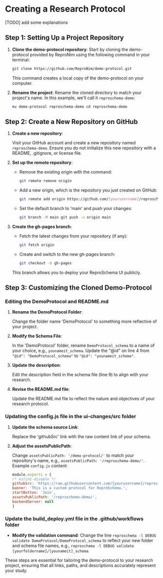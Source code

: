 # Creating a Research Protocol

[TODO] add some explanations

## Step 1: Setting Up a Project Repository 

1. **Clone the demo-protocol repository**: 
    Start by cloning the demo-protocol provided by ReproNim using the following command in your terminal: 
    ```bash 
    git clone https://github.com/ReproNim/demo-protocol.git 
    ``` 
    This command creates a local copy of the demo-protocol on your computer. 

2. **Rename the project**: 
    Rename the cloned directory to match your project's name. In this example, we'll call it `reproschema-demo`: 
    ```bash 
    mv demo-protocol reproschema-demo cd reproschema-demo 
    ``` 

## Step 2: Create a New Repository on GitHub 

1. **Create a new repository**: 
    
    Visit your GitHub account and create a new repository named `reproschema-demo`. Ensure you do not initialize this new repository with a README, .gitignore, or license file. 

2. **Set up the remote repository**: 
    - Remove the existing origin with the command: 
        ```bash 
        git remote remove origin 
        ``` 
    - Add a new origin, which is the repository you just created on GitHub: 
        ```bash 
        git remote add origin https://github.com/[yourusername]/reproschema-demo.git 
        ``` 
    - Set the default branch to 'main' and push your changes: 
        ```bash 
        git branch -M main git push -u origin main 
        ``` 

3. **Create the gh-pages branch**: 
    - Fetch the latest changes from your repository (if any): 
        ```bash 
        git fetch origin 
        ``` 
    - Create and switch to the new gh-pages branch: 
        ```bash 
        git checkout -b gh-pages 
        ``` 
    This branch allows you to deploy your ReproSchema UI publicly. 

## Step 3: Customizing the Cloned Demo-Protocol 

### Editing the DemoProtocol and README.md 

1. **Rename the DemoProtocol Folder**: 

    Change the folder name 'DemoProtocol' to something more reflective of your project. 

2. **Modify the Schema File**: 
    
    In the 'DemoProtocol' folder, rename `DemoProtocol_schema` to a name of your choice, e.g., `younameit_schema`. Update the "@id" on line 4 from `"@id": "DemoProtocol_schema"` to `"@id": "younameit_schema"`. 

3. **Update the description**: 

    Edit the description field in the schema file (line 9) to align with your research. 

4. **Revise the README.md file**: 

    Update the README.md file to reflect the nature and objectives of your research protocol. 

### Updating the config.js file in the ui-changes/src folder 

1. **Update the schema source Link**: 

    Replace the 'githubSrc' link with the raw content link of your schema. 

2. **Adjust the assetsPublicPath**: 
    
    Change `assetsPublicPath: '/demo-protocol/'` to match your repository's name, e.g., `assetsPublicPath: '/reproschema-demo/'`. Example `config.js` content: 
    ```javascript
    module.exports = {
    /* eslint-disable */
    githubSrc: 'https://raw.githubusercontent.com/[yourusername]/reproschema-demo/main/DemoProtocol/[younameit]_schema',
    banner: 'This is a custom protocol for ReproSchema.',
    startButton: 'Join',
    assetsPublicPath: '/reproschema-demo/',
    backendServer: null
    }
    ``` 

### Update the build_deploy.yml file in the .github/workflows folder 

- **Modify the validation command**: Change the line `reproschema -l DEBUG validate DemoProtocol/DemoProtocol_schema` to reflect your new folder and schema file names, e.g., `reproschema -l DEBUG validate [yourfoldername]/[younameit]_schema`. 

These steps are essential for tailoring the demo-protocol to your research project, ensuring that all links, paths, and descriptions accurately represent your study.